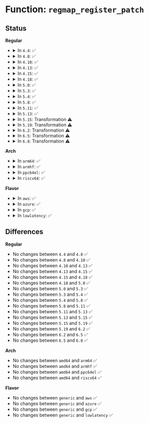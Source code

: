 # Function: <code>regmap_register_patch</code>

## Status
<b>Regular</b>
<ul>
<li>
<details>
<summary>In <code>4.4</code>: ✅</summary>

```c
int regmap_register_patch(struct regmap *map, const struct reg_sequence *regs, int num_regs);
```

**Collision:** Unique Global

**Inline:** No

**Transformation:** False

**Instances:**

```
In drivers/base/regmap/regmap.c (ffffffff81567170)
Location: drivers/base/regmap/regmap.c:2772
Inline: False
Direct callers:
  - drivers/mfd/wm8998-tables.c:wm8998_patch
  - drivers/mfd/twl6040.c:twl6040_probe
```
**Symbols:**

```
ffffffff81567170-ffffffff8156728e: regmap_register_patch (STB_GLOBAL)
```
</details>
</li>
<li>
<details>
<summary>In <code>4.8</code>: ✅</summary>

```c
int regmap_register_patch(struct regmap *map, const struct reg_sequence *regs, int num_regs);
```

**Collision:** Unique Global

**Inline:** No

**Transformation:** False

**Instances:**

```
In drivers/base/regmap/regmap.c (ffffffff815bbbb0)
Location: drivers/base/regmap/regmap.c:2778
Inline: False
Direct callers:
  - drivers/mfd/wm8998-tables.c:wm8998_patch
  - drivers/mfd/cs47l24-tables.c:cs47l24_patch
  - drivers/mfd/twl6040.c:twl6040_probe
```
**Symbols:**

```
ffffffff815bbbb0-ffffffff815bbcc2: regmap_register_patch (STB_GLOBAL)
```
</details>
</li>
<li>
<details>
<summary>In <code>4.10</code>: ✅</summary>

```c
int regmap_register_patch(struct regmap *map, const struct reg_sequence *regs, int num_regs);
```

**Collision:** Unique Global

**Inline:** No

**Transformation:** False

**Instances:**

```
In drivers/base/regmap/regmap.c (ffffffff815eafc0)
Location: drivers/base/regmap/regmap.c:2816
Inline: False
Direct callers:
  - drivers/mfd/wm8998-tables.c:wm8998_patch
  - drivers/mfd/cs47l24-tables.c:cs47l24_patch
  - drivers/mfd/twl6040.c:twl6040_probe
```
**Symbols:**

```
ffffffff815eafc0-ffffffff815eb0d2: regmap_register_patch (STB_GLOBAL)
```
</details>
</li>
<li>
<details>
<summary>In <code>4.13</code>: ✅</summary>

```c
int regmap_register_patch(struct regmap *map, const struct reg_sequence *regs, int num_regs);
```

**Collision:** Unique Global

**Inline:** No

**Transformation:** False

**Instances:**

```
In drivers/base/regmap/regmap.c (ffffffff815ff900)
Location: drivers/base/regmap/regmap.c:2823
Inline: False
Direct callers:
  - drivers/mfd/wm8998-tables.c:wm8998_patch
  - drivers/mfd/cs47l24-tables.c:cs47l24_patch
  - drivers/mfd/twl6040.c:twl6040_probe
```
**Symbols:**

```
ffffffff815ff900-ffffffff815ffa1b: regmap_register_patch (STB_GLOBAL)
```
</details>
</li>
<li>
<details>
<summary>In <code>4.15</code>: ✅</summary>

```c
int regmap_register_patch(struct regmap *map, const struct reg_sequence *regs, int num_regs);
```

**Collision:** Unique Global

**Inline:** No

**Transformation:** False

**Instances:**

```
In drivers/base/regmap/regmap.c (ffffffff81667c10)
Location: drivers/base/regmap/regmap.c:2902
Inline: False
Direct callers:
  - drivers/mfd/wm8998-tables.c:wm8998_patch
  - drivers/mfd/cs47l24-tables.c:cs47l24_patch
  - drivers/mfd/twl6040.c:twl6040_probe
```
**Symbols:**

```
ffffffff81667c10-ffffffff81667d37: regmap_register_patch (STB_GLOBAL)
```
</details>
</li>
<li>
<details>
<summary>In <code>4.18</code>: ✅</summary>

```c
int regmap_register_patch(struct regmap *map, const struct reg_sequence *regs, int num_regs);
```

**Collision:** Unique Global

**Inline:** No

**Transformation:** False

**Instances:**

```
In drivers/base/regmap/regmap.c (ffffffff816a31a0)
Location: drivers/base/regmap/regmap.c:2857
Inline: False
Direct callers:
  - drivers/mfd/wm8998-tables.c:wm8998_patch
  - drivers/mfd/cs47l24-tables.c:cs47l24_patch
  - drivers/mfd/twl6040.c:twl6040_probe
```
**Symbols:**

```
ffffffff816a31a0-ffffffff816a32c7: regmap_register_patch (STB_GLOBAL)
```
</details>
</li>
<li>
<details>
<summary>In <code>5.0</code>: ✅</summary>

```c
int regmap_register_patch(struct regmap *map, const struct reg_sequence *regs, int num_regs);
```

**Collision:** Unique Global

**Inline:** No

**Transformation:** False

**Instances:**

```
In drivers/base/regmap/regmap.c (ffffffff816c3bc0)
Location: drivers/base/regmap/regmap.c:3017
Inline: False
Direct callers:
  - drivers/mfd/wm8998-tables.c:wm8998_patch
  - drivers/mfd/cs47l24-tables.c:cs47l24_patch
  - drivers/mfd/twl6040.c:twl6040_probe
```
**Symbols:**

```
ffffffff816c3bc0-ffffffff816c3ce7: regmap_register_patch (STB_GLOBAL)
```
</details>
</li>
<li>
<details>
<summary>In <code>5.3</code>: ✅</summary>

```c
int regmap_register_patch(struct regmap *map, const struct reg_sequence *regs, int num_regs);
```

**Collision:** Unique Global

**Inline:** No

**Transformation:** False

**Instances:**

```
In drivers/base/regmap/regmap.c (ffffffff816fea50)
Location: drivers/base/regmap/regmap.c:3014
Inline: False
Direct callers:
  - drivers/mfd/wm5110-tables.c:wm5110_patch
  - drivers/mfd/wm5110-tables.c:wm5110_patch
  - drivers/mfd/wm5110-tables.c:wm5110_patch
  - drivers/mfd/wm8998-tables.c:wm8998_patch
  - drivers/mfd/cs47l24-tables.c:cs47l24_patch
  - drivers/mfd/twl6040.c:twl6040_probe
```
**Symbols:**

```
ffffffff816fea50-ffffffff816feb87: regmap_register_patch (STB_GLOBAL)
```
</details>
</li>
<li>
<details>
<summary>In <code>5.4</code>: ✅</summary>

```c
int regmap_register_patch(struct regmap *map, const struct reg_sequence *regs, int num_regs);
```

**Collision:** Unique Global

**Inline:** No

**Transformation:** False

**Instances:**

```
In drivers/base/regmap/regmap.c (ffffffff81722e70)
Location: drivers/base/regmap/regmap.c:3021
Inline: False
Direct callers:
  - drivers/mfd/wm5110-tables.c:wm5110_patch
  - drivers/mfd/wm5110-tables.c:wm5110_patch
  - drivers/mfd/wm5110-tables.c:wm5110_patch
  - drivers/mfd/wm8998-tables.c:wm8998_patch
  - drivers/mfd/cs47l24-tables.c:cs47l24_patch
  - drivers/mfd/twl6040.c:twl6040_probe
```
**Symbols:**

```
ffffffff81722e70-ffffffff81722fa7: regmap_register_patch (STB_GLOBAL)
```
</details>
</li>
<li>
<details>
<summary>In <code>5.8</code>: ✅</summary>

```c
int regmap_register_patch(struct regmap *map, const struct reg_sequence *regs, int num_regs);
```

**Collision:** Unique Global

**Inline:** No

**Transformation:** False

**Instances:**

```
In drivers/base/regmap/regmap.c (ffffffff817df010)
Location: drivers/base/regmap/regmap.c:3039
Inline: False
Direct callers:
  - drivers/mfd/wm5110-tables.c:wm5110_patch
  - drivers/mfd/wm5110-tables.c:wm5110_patch
  - drivers/mfd/wm5110-tables.c:wm5110_patch
  - drivers/mfd/wm5110-tables.c:wm5110_patch
  - drivers/mfd/wm8998-tables.c:wm8998_patch
  - drivers/mfd/cs47l24-tables.c:cs47l24_patch
  - drivers/mfd/twl6040.c:twl6040_probe
```
**Symbols:**

```
ffffffff817df010-ffffffff817df147: regmap_register_patch (STB_GLOBAL)
```
</details>
</li>
<li>
<details>
<summary>In <code>5.11</code>: ✅</summary>

```c
int regmap_register_patch(struct regmap *map, const struct reg_sequence *regs, int num_regs);
```

**Collision:** Unique Global

**Inline:** No

**Transformation:** False

**Instances:**

```
In drivers/base/regmap/regmap.c (ffffffff817f40e0)
Location: drivers/base/regmap/regmap.c:3196
Inline: False
Direct callers:
  - drivers/mfd/wm5110-tables.c:wm5110_patch
  - drivers/mfd/wm5110-tables.c:wm5110_patch
  - drivers/mfd/wm5110-tables.c:wm5110_patch
  - drivers/mfd/wm5110-tables.c:wm5110_patch
  - drivers/mfd/wm8998-tables.c:wm8998_patch
  - drivers/mfd/cs47l24-tables.c:cs47l24_patch
  - drivers/mfd/twl6040.c:twl6040_probe
```
**Symbols:**

```
ffffffff817f40e0-ffffffff817f4217: regmap_register_patch (STB_GLOBAL)
```
</details>
</li>
<li>
<details>
<summary>In <code>5.13</code>: ✅</summary>

```c
int regmap_register_patch(struct regmap *map, const struct reg_sequence *regs, int num_regs);
```

**Collision:** Unique Global

**Inline:** No

**Transformation:** False

**Instances:**

```
In drivers/base/regmap/regmap.c (ffffffff817d8950)
Location: drivers/base/regmap/regmap.c:3196
Inline: False
Direct callers:
  - drivers/mfd/wm5110-tables.c:wm5110_patch
  - drivers/mfd/wm5110-tables.c:wm5110_patch
  - drivers/mfd/wm5110-tables.c:wm5110_patch
  - drivers/mfd/wm5110-tables.c:wm5110_patch
  - drivers/mfd/wm8998-tables.c:wm8998_patch
  - drivers/mfd/cs47l24-tables.c:cs47l24_patch
  - drivers/mfd/twl6040.c:twl6040_probe
```
**Symbols:**

```
ffffffff817d8950-ffffffff817d8a87: regmap_register_patch (STB_GLOBAL)
```
</details>
</li>
<li>
<details>
<summary>In <code>5.15</code>: Transformation ⚠️</summary>

```c
int regmap_register_patch(struct regmap *map, const struct reg_sequence *regs, int num_regs);
```

**Collision:** Unique Global

**Inline:** No

**Transformation:** True

**Instances:**

```
In drivers/base/regmap/regmap.c (0)
Location: drivers/base/regmap/regmap.c:3237
Inline: False
Direct callers:
  - drivers/mfd/twl6040.c:twl6040_probe
```
**Symbols:**

```
ffffffff81d04d09-ffffffff81d04d31: regmap_register_patch.cold (STB_LOCAL)
ffffffff818640a0-ffffffff818641f0: regmap_register_patch (STB_GLOBAL)
```
</details>
</li>
<li>
<details>
<summary>In <code>5.19</code>: Transformation ⚠️</summary>

```c
int regmap_register_patch(struct regmap *map, const struct reg_sequence *regs, int num_regs);
```

**Collision:** Unique Global

**Inline:** No

**Transformation:** True

**Instances:**

```
In drivers/base/regmap/regmap.c (0)
Location: drivers/base/regmap/regmap.c:3254
Inline: False
Direct callers:
  - drivers/mfd/twl6040.c:twl6040_probe
```
**Symbols:**

```
ffffffff81ecd738-ffffffff81ecd769: regmap_register_patch.cold (STB_LOCAL)
ffffffff819ac2e0-ffffffff819ac447: regmap_register_patch (STB_GLOBAL)
```
</details>
</li>
<li>
<details>
<summary>In <code>6.2</code>: Transformation ⚠️</summary>

```c
int regmap_register_patch(struct regmap *map, const struct reg_sequence *regs, int num_regs);
```

**Collision:** Unique Global

**Inline:** No

**Transformation:** True

**Instances:**

```
In drivers/base/regmap/regmap.c (0)
Location: drivers/base/regmap/regmap.c:3408
Inline: False
Direct callers:
  - drivers/mfd/twl6040.c:twl6040_probe
```
**Symbols:**

```
ffffffff82099423-ffffffff8209944c: regmap_register_patch.cold (STB_LOCAL)
ffffffff81b1f900-ffffffff81b1fa4f: regmap_register_patch (STB_GLOBAL)
```
</details>
</li>
<li>
<details>
<summary>In <code>6.5</code>: Transformation ⚠️</summary>

```c
int regmap_register_patch(struct regmap *map, const struct reg_sequence *regs, int num_regs);
```

**Collision:** Unique Global

**Inline:** No

**Transformation:** True

**Instances:**

```
In drivers/base/regmap/regmap.c (0)
Location: drivers/base/regmap/regmap.c:3437
Inline: False
Direct callers:
  - drivers/mfd/twl6040.c:twl6040_probe
```
**Symbols:**

```
ffffffff8211a4b6-ffffffff8211a4e7: regmap_register_patch.cold (STB_LOCAL)
ffffffff81b6eb00-ffffffff81b6ec85: regmap_register_patch (STB_GLOBAL)
```
</details>
</li>
<li>
<details>
<summary>In <code>6.8</code>: Transformation ⚠️</summary>

```c
int regmap_register_patch(struct regmap *map, const struct reg_sequence *regs, int num_regs);
```

**Collision:** Unique Global

**Inline:** No

**Transformation:** True

**Instances:**

```
In drivers/base/regmap/regmap.c (0)
Location: drivers/base/regmap/regmap.c:3317
Inline: False
Direct callers:
  - drivers/mfd/twl6040.c:twl6040_probe
```
**Symbols:**

```
ffffffff821f833d-ffffffff821f836e: regmap_register_patch.cold (STB_LOCAL)
ffffffff81bc2700-ffffffff81bc2885: regmap_register_patch (STB_GLOBAL)
```
</details>
</li>
</ul>
<b>Arch</b>
<ul>
<li>
<details>
<summary>In <code>arm64</code>: ✅</summary>

```c
int regmap_register_patch(struct regmap *map, const struct reg_sequence *regs, int num_regs);
```

**Collision:** Unique Global

**Inline:** No

**Transformation:** False

**Instances:**

```
In drivers/base/regmap/regmap.c (ffff800010917850)
Location: drivers/base/regmap/regmap.c:3021
Inline: False
Direct callers:
  - drivers/mfd/lochnagar-i2c.c:lochnagar_i2c_probe
  - drivers/mfd/wm5110-tables.c:wm5110_patch
  - drivers/mfd/wm5110-tables.c:wm5110_patch
  - drivers/mfd/wm5110-tables.c:wm5110_patch
  - drivers/mfd/wm8998-tables.c:wm8998_patch
  - drivers/mfd/cs47l24-tables.c:cs47l24_patch
  - drivers/mfd/twl6040.c:twl6040_probe
```
**Symbols:**

```
ffff800010917850-ffff80001091798c: regmap_register_patch (STB_GLOBAL)
```
</details>
</li>
<li>
<details>
<summary>In <code>armhf</code>: ✅</summary>

```c
int regmap_register_patch(struct regmap *map, const struct reg_sequence *regs, int num_regs);
```

**Collision:** Unique Global

**Inline:** No

**Transformation:** False

**Instances:**

```
In drivers/base/regmap/regmap.c (c09fd6c4)
Location: drivers/base/regmap/regmap.c:3021
Inline: False
Direct callers:
  - drivers/mfd/lochnagar-i2c.c:lochnagar_i2c_probe
  - drivers/mfd/wm5110-tables.c:wm5110_patch
  - drivers/mfd/wm5110-tables.c:wm5110_patch
  - drivers/mfd/wm5110-tables.c:wm5110_patch
  - drivers/mfd/wm8998-tables.c:wm8998_patch
  - drivers/mfd/cs47l24-tables.c:cs47l24_patch
  - drivers/mfd/twl6040.c:twl6040_probe
```
**Symbols:**

```
c09fd6c4-c09fd7f8: regmap_register_patch (STB_GLOBAL)
```
</details>
</li>
<li>
<details>
<summary>In <code>ppc64el</code>: ✅</summary>

```c
int regmap_register_patch(struct regmap *map, const struct reg_sequence *regs, int num_regs);
```

**Collision:** Unique Global

**Inline:** No

**Transformation:** False

**Instances:**

```
In drivers/base/regmap/regmap.c (c0000000009ba8e0)
Location: drivers/base/regmap/regmap.c:3021
Inline: False
Direct callers:
  - drivers/mfd/lochnagar-i2c.c:lochnagar_i2c_probe
  - drivers/mfd/wm5110-tables.c:wm5110_patch
  - drivers/mfd/wm5110-tables.c:wm5110_patch
  - drivers/mfd/wm5110-tables.c:wm5110_patch
  - drivers/mfd/wm8998-tables.c:wm8998_patch
  - drivers/mfd/cs47l24-tables.c:cs47l24_patch
  - drivers/mfd/twl6040.c:twl6040_probe
```
**Symbols:**

```
c0000000009ba8e0-c0000000009baab4: regmap_register_patch (STB_GLOBAL)
```
</details>
</li>
<li>
<details>
<summary>In <code>riscv64</code>: ✅</summary>

```c
int regmap_register_patch(struct regmap *map, const struct reg_sequence *regs, int num_regs);
```

**Collision:** Unique Global

**Inline:** No

**Transformation:** False

**Instances:**

```
In drivers/base/regmap/regmap.c (ffffffe000598056)
Location: drivers/base/regmap/regmap.c:3021
Inline: False
Direct callers:
  - drivers/mfd/lochnagar-i2c.c:lochnagar_i2c_probe
  - drivers/mfd/wm5110-tables.c:wm5110_patch
  - drivers/mfd/wm5110-tables.c:wm5110_patch
  - drivers/mfd/wm5110-tables.c:wm5110_patch
  - drivers/mfd/wm8998-tables.c:wm8998_patch
  - drivers/mfd/cs47l24-tables.c:cs47l24_patch
  - drivers/mfd/twl6040.c:twl6040_probe
```
**Symbols:**

```
ffffffe000598056-ffffffe00059815a: regmap_register_patch (STB_GLOBAL)
```
</details>
</li>
</ul>
<b>Flavor</b>
<ul>
<li>
<details>
<summary>In <code>aws</code>: ✅</summary>

```c
int regmap_register_patch(struct regmap *map, const struct reg_sequence *regs, int num_regs);
```

**Collision:** Unique Global

**Inline:** No

**Transformation:** False

**Instances:**

```
In drivers/base/regmap/regmap.c (ffffffff816e91a0)
Location: drivers/base/regmap/regmap.c:3021
Inline: False
Direct callers:
  - drivers/mfd/wm5110-tables.c:wm5110_patch
  - drivers/mfd/wm5110-tables.c:wm5110_patch
  - drivers/mfd/wm5110-tables.c:wm5110_patch
  - drivers/mfd/wm8998-tables.c:wm8998_patch
  - drivers/mfd/cs47l24-tables.c:cs47l24_patch
```
**Symbols:**

```
ffffffff816e91a0-ffffffff816e92d7: regmap_register_patch (STB_GLOBAL)
```
</details>
</li>
<li>
<details>
<summary>In <code>azure</code>: ✅</summary>

```c
int regmap_register_patch(struct regmap *map, const struct reg_sequence *regs, int num_regs);
```

**Collision:** Unique Global

**Inline:** No

**Transformation:** False

**Instances:**

```
In drivers/base/regmap/regmap.c (ffffffff816c37e0)
Location: drivers/base/regmap/regmap.c:3021
Inline: False
Direct callers:
  - drivers/mfd/wm5110-tables.c:wm5110_patch
  - drivers/mfd/wm5110-tables.c:wm5110_patch
  - drivers/mfd/wm5110-tables.c:wm5110_patch
  - drivers/mfd/wm8998-tables.c:wm8998_patch
  - drivers/mfd/cs47l24-tables.c:cs47l24_patch
```
**Symbols:**

```
ffffffff816c37e0-ffffffff816c3917: regmap_register_patch (STB_GLOBAL)
```
</details>
</li>
<li>
<details>
<summary>In <code>gcp</code>: ✅</summary>

```c
int regmap_register_patch(struct regmap *map, const struct reg_sequence *regs, int num_regs);
```

**Collision:** Unique Global

**Inline:** No

**Transformation:** False

**Instances:**

```
In drivers/base/regmap/regmap.c (ffffffff81716330)
Location: drivers/base/regmap/regmap.c:3021
Inline: False
Direct callers:
  - drivers/mfd/wm5110-tables.c:wm5110_patch
  - drivers/mfd/wm5110-tables.c:wm5110_patch
  - drivers/mfd/wm5110-tables.c:wm5110_patch
  - drivers/mfd/wm8998-tables.c:wm8998_patch
  - drivers/mfd/cs47l24-tables.c:cs47l24_patch
  - drivers/mfd/twl6040.c:twl6040_probe
```
**Symbols:**

```
ffffffff81716330-ffffffff81716467: regmap_register_patch (STB_GLOBAL)
```
</details>
</li>
<li>
<details>
<summary>In <code>lowlatency</code>: ✅</summary>

```c
int regmap_register_patch(struct regmap *map, const struct reg_sequence *regs, int num_regs);
```

**Collision:** Unique Global

**Inline:** No

**Transformation:** False

**Instances:**

```
In drivers/base/regmap/regmap.c (ffffffff817315d0)
Location: drivers/base/regmap/regmap.c:3021
Inline: False
Direct callers:
  - drivers/mfd/wm5110-tables.c:wm5110_patch
  - drivers/mfd/wm5110-tables.c:wm5110_patch
  - drivers/mfd/wm5110-tables.c:wm5110_patch
  - drivers/mfd/wm8998-tables.c:wm8998_patch
  - drivers/mfd/cs47l24-tables.c:cs47l24_patch
  - drivers/mfd/twl6040.c:twl6040_probe
```
**Symbols:**

```
ffffffff817315d0-ffffffff81731707: regmap_register_patch (STB_GLOBAL)
```
</details>
</li>
</ul>

## Differences
<b>Regular</b>
<ul>
<li>
No changes between <code>4.4</code> and <code>4.8</code> ✅
</li>
<li>
No changes between <code>4.8</code> and <code>4.10</code> ✅
</li>
<li>
No changes between <code>4.10</code> and <code>4.13</code> ✅
</li>
<li>
No changes between <code>4.13</code> and <code>4.15</code> ✅
</li>
<li>
No changes between <code>4.15</code> and <code>4.18</code> ✅
</li>
<li>
No changes between <code>4.18</code> and <code>5.0</code> ✅
</li>
<li>
No changes between <code>5.0</code> and <code>5.3</code> ✅
</li>
<li>
No changes between <code>5.3</code> and <code>5.4</code> ✅
</li>
<li>
No changes between <code>5.4</code> and <code>5.8</code> ✅
</li>
<li>
No changes between <code>5.8</code> and <code>5.11</code> ✅
</li>
<li>
No changes between <code>5.11</code> and <code>5.13</code> ✅
</li>
<li>
No changes between <code>5.13</code> and <code>5.15</code> ✅
</li>
<li>
No changes between <code>5.15</code> and <code>5.19</code> ✅
</li>
<li>
No changes between <code>5.19</code> and <code>6.2</code> ✅
</li>
<li>
No changes between <code>6.2</code> and <code>6.5</code> ✅
</li>
<li>
No changes between <code>6.5</code> and <code>6.8</code> ✅
</li>
</ul>
<b>Arch</b>
<ul>
<li>
No changes between <code>amd64</code> and <code>arm64</code> ✅
</li>
<li>
No changes between <code>amd64</code> and <code>armhf</code> ✅
</li>
<li>
No changes between <code>amd64</code> and <code>ppc64el</code> ✅
</li>
<li>
No changes between <code>amd64</code> and <code>riscv64</code> ✅
</li>
</ul>
<b>Flavor</b>
<ul>
<li>
No changes between <code>generic</code> and <code>aws</code> ✅
</li>
<li>
No changes between <code>generic</code> and <code>azure</code> ✅
</li>
<li>
No changes between <code>generic</code> and <code>gcp</code> ✅
</li>
<li>
No changes between <code>generic</code> and <code>lowlatency</code> ✅
</li>
</ul>
